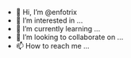 - 👋 Hi, I’m @enfotrix
- 👀 I’m interested in ...
- 🌱 I’m currently learning ...
- 💞️ I’m looking to collaborate on ...
- 📫 How to reach me ...

<!---
enfotrix/enfotrix is a ✨ special ✨ repository because its `README.md` (this file) appears on your GitHub profile.
You can click the Preview link to take a look at your changes.
--->
